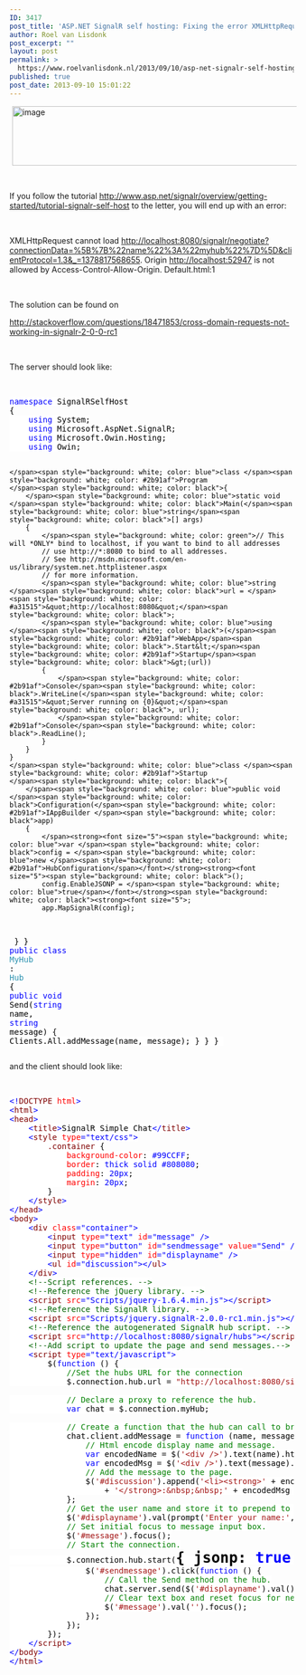 ```yaml
---
ID: 3417
post_title: 'ASP.NET SignalR self hosting: Fixing the error XMLHttpRequest cannot load http://localhost:8080/signalr/negotiate&#8230;. Origin http://localhost:52947 is not allowed by Access-Control-Allow-Origin.'
author: Roel van Lisdonk
post_excerpt: ""
layout: post
permalink: >
  https://www.roelvanlisdonk.nl/2013/09/10/asp-net-signalr-self-hosting-fixing-the-error-xmlhttprequest-cannot-load-httplocalhost8080signalrnegotiate-origin-httplocalhost52947-is-not-allowed-by-access-control-allow-origin/
published: true
post_date: 2013-09-10 15:01:22
---
```

<p><a href="http://www.roelvanlisdonk.nl/wp-content/uploads/2013/09/image14.png" rel="lightbox"><img title="image" style="border-top: 0px; border-right: 0px; background-image: none; border-bottom: 0px; padding-top: 0px; padding-left: 0px; margin: 0px 5px; border-left: 0px; display: inline; padding-right: 0px" border="0" alt="image" src="http://www.roelvanlisdonk.nl/wp-content/uploads/2013/09/image_thumb14.png" width="580" height="105" /></a></p>  <p>&#160;</p>  <p>If you follow the tutorial <a title="http://www.asp.net/signalr/overview/getting-started/tutorial-signalr-self-host" href="http://www.asp.net/signalr/overview/getting-started/tutorial-signalr-self-host">http://www.asp.net/signalr/overview/getting-started/tutorial-signalr-self-host</a> to the letter, you will end up with an error:</p>  <p>&#160;</p>  <p>XMLHttpRequest cannot load <a href="http://localhost:8080/signalr/negotiate?connectionData=%5B%7B%22name%22%3A%22myhub%22%7D%5D&amp;clientProtocol=1.3&amp;_=1378817568655">http://localhost:8080/signalr/negotiate?connectionData=%5B%7B%22name%22%3A%22myhub%22%7D%5D&amp;clientProtocol=1.3&amp;_=1378817568655</a>. Origin <a href="http://localhost:52947">http://localhost:52947</a> is not allowed by Access-Control-Allow-Origin. Default.html:1</p>  <p>&#160;</p>  <p>The solution can be found on </p>  <p><a href="http://stackoverflow.com/questions/18471853/cross-domain-requests-not-working-in-signalr-2-0-0-rc1">http://stackoverflow.com/questions/18471853/cross-domain-requests-not-working-in-signalr-2-0-0-rc1</a></p>  <p>&#160;</p>  <p>The server should look like:</p>  <p>&#160;</p>  <pre class="code"><span style="background: white; color: blue">namespace </span><span style="background: white; color: black">SignalRSelfHost
{
    </span><span style="background: white; color: blue">using </span><span style="background: white; color: black">System;
    </span><span style="background: white; color: blue">using </span><span style="background: white; color: black">Microsoft.AspNet.SignalR;
    </span><span style="background: white; color: blue">using </span><span style="background: white; color: black">Microsoft.Owin.Hosting;
    </span><span style="background: white; color: blue">using </span><span style="background: white; color: black">Owin;

    </span><span style="background: white; color: blue">class </span><span style="background: white; color: #2b91af">Program
    </span><span style="background: white; color: black">{
        </span><span style="background: white; color: blue">static void </span><span style="background: white; color: black">Main(</span><span style="background: white; color: blue">string</span><span style="background: white; color: black">[] args)
        {
            </span><span style="background: white; color: green">// This will *ONLY* bind to localhost, if you want to bind to all addresses
            // use http://*:8080 to bind to all addresses. 
            // See http://msdn.microsoft.com/en-us/library/system.net.httplistener.aspx 
            // for more information.
            </span><span style="background: white; color: blue">string </span><span style="background: white; color: black">url = </span><span style="background: white; color: #a31515">&quot;http://localhost:8080&quot;</span><span style="background: white; color: black">;
            </span><span style="background: white; color: blue">using </span><span style="background: white; color: black">(</span><span style="background: white; color: #2b91af">WebApp</span><span style="background: white; color: black">.Start&lt;</span><span style="background: white; color: #2b91af">Startup</span><span style="background: white; color: black">&gt;(url))
            {
                </span><span style="background: white; color: #2b91af">Console</span><span style="background: white; color: black">.WriteLine(</span><span style="background: white; color: #a31515">&quot;Server running on {0}&quot;</span><span style="background: white; color: black">, url);
                </span><span style="background: white; color: #2b91af">Console</span><span style="background: white; color: black">.ReadLine();
            }
        }
    }
    </span><span style="background: white; color: blue">class </span><span style="background: white; color: #2b91af">Startup
    </span><span style="background: white; color: black">{
        </span><span style="background: white; color: blue">public void </span><span style="background: white; color: black">Configuration(</span><span style="background: white; color: #2b91af">IAppBuilder </span><span style="background: white; color: black">app)
        {
            </span><strong><font size="5"><span style="background: white; color: blue">var </span><span style="background: white; color: black">config = </span><span style="background: white; color: blue">new </span><span style="background: white; color: #2b91af">HubConfiguration</span></font></strong><strong><font size="5"><span style="background: white; color: black">();
            config.EnableJSONP = </span><span style="background: white; color: blue">true</span></font></strong><span style="background: white; color: black"><strong><font size="5">;
            app.MapSignalR(config);
</font></strong>        }
    }
    </span><span style="background: white; color: blue">public class </span><span style="background: white; color: #2b91af">MyHub </span><span style="background: white; color: black">: </span><span style="background: white; color: #2b91af">Hub
    </span><span style="background: white; color: black">{
        </span><span style="background: white; color: blue">public void </span><span style="background: white; color: black">Send(</span><span style="background: white; color: blue">string </span><span style="background: white; color: black">name, </span><span style="background: white; color: blue">string </span><span style="background: white; color: black">message)
        {
            Clients.All.addMessage(name, message);
        }
    }
}
</span></pre>


<p>and the client should look like:</p>

<p>&#160;</p>

<pre class="code"><span style="background: white; color: blue">&lt;!</span><span style="background: white; color: maroon">DOCTYPE </span><span style="background: white; color: red">html</span><span style="background: white; color: blue">&gt;
&lt;</span><span style="background: white; color: maroon">html</span><span style="background: white; color: blue">&gt;
&lt;</span><span style="background: white; color: maroon">head</span><span style="background: white; color: blue">&gt;
    &lt;</span><span style="background: white; color: maroon">title</span><span style="background: white; color: blue">&gt;</span><span style="background: white; color: black">SignalR Simple Chat</span><span style="background: white; color: blue">&lt;/</span><span style="background: white; color: maroon">title</span><span style="background: white; color: blue">&gt;
    &lt;</span><span style="background: white; color: maroon">style </span><span style="background: white; color: red">type</span><span style="background: white; color: blue">=&quot;text/css&quot;&gt;
        </span><span style="background: white; color: maroon">.container </span><span style="background: white; color: black">{
            </span><span style="background: white; color: red">background-color</span><span style="background: white; color: black">: </span><span style="background: white; color: blue">#99CCFF</span><span style="background: white; color: black">;
            </span><span style="background: white; color: red">border</span><span style="background: white; color: black">: </span><span style="background: white; color: blue">thick solid #808080</span><span style="background: white; color: black">;
            </span><span style="background: white; color: red">padding</span><span style="background: white; color: black">: </span><span style="background: white; color: blue">20px</span><span style="background: white; color: black">;
            </span><span style="background: white; color: red">margin</span><span style="background: white; color: black">: </span><span style="background: white; color: blue">20px</span><span style="background: white; color: black">;
        }
    </span><span style="background: white; color: blue">&lt;/</span><span style="background: white; color: maroon">style</span><span style="background: white; color: blue">&gt;
&lt;/</span><span style="background: white; color: maroon">head</span><span style="background: white; color: blue">&gt;
&lt;</span><span style="background: white; color: maroon">body</span><span style="background: white; color: blue">&gt;
    &lt;</span><span style="background: white; color: maroon">div </span><span style="background: white; color: red">class</span><span style="background: white; color: blue">=&quot;container&quot;&gt;
        &lt;</span><span style="background: white; color: maroon">input </span><span style="background: white; color: red">type</span><span style="background: white; color: blue">=&quot;text&quot; </span><span style="background: white; color: red">id</span><span style="background: white; color: blue">=&quot;message&quot; /&gt;
        &lt;</span><span style="background: white; color: maroon">input </span><span style="background: white; color: red">type</span><span style="background: white; color: blue">=&quot;button&quot; </span><span style="background: white; color: red">id</span><span style="background: white; color: blue">=&quot;sendmessage&quot; </span><span style="background: white; color: red">value</span><span style="background: white; color: blue">=&quot;Send&quot; /&gt;
        &lt;</span><span style="background: white; color: maroon">input </span><span style="background: white; color: red">type</span><span style="background: white; color: blue">=&quot;hidden&quot; </span><span style="background: white; color: red">id</span><span style="background: white; color: blue">=&quot;displayname&quot; /&gt;
        &lt;</span><span style="background: white; color: maroon">ul </span><span style="background: white; color: red">id</span><span style="background: white; color: blue">=&quot;discussion&quot;&gt;&lt;/</span><span style="background: white; color: maroon">ul</span><span style="background: white; color: blue">&gt;
    &lt;/</span><span style="background: white; color: maroon">div</span><span style="background: white; color: blue">&gt;
    </span><span style="background: white; color: #006400">&lt;!--Script references. --&gt;
    &lt;!--Reference the jQuery library. --&gt;
    </span><span style="background: white; color: blue">&lt;</span><span style="background: white; color: maroon">script </span><span style="background: white; color: red">src</span><span style="background: white; color: blue">=&quot;Scripts/jquery-1.6.4.min.js&quot;&gt;&lt;/</span><span style="background: white; color: maroon">script</span><span style="background: white; color: blue">&gt;
    </span><span style="background: white; color: #006400">&lt;!--Reference the SignalR library. --&gt;
    </span><span style="background: white; color: blue">&lt;</span><span style="background: white; color: maroon">script </span><span style="background: white; color: red">src</span><span style="background: white; color: blue">=&quot;Scripts/jquery.signalR-2.0.0-rc1.min.js&quot;&gt;&lt;/</span><span style="background: white; color: maroon">script</span><span style="background: white; color: blue">&gt;
    </span><span style="background: white; color: #006400">&lt;!--Reference the autogenerated SignalR hub script. --&gt;
    </span><span style="background: white; color: blue">&lt;</span><span style="background: white; color: maroon">script </span><span style="background: white; color: red">src</span><span style="background: white; color: blue">=&quot;http://localhost:8080/signalr/hubs&quot;&gt;&lt;/</span><span style="background: white; color: maroon">script</span><span style="background: white; color: blue">&gt;
    </span><span style="background: white; color: #006400">&lt;!--Add script to update the page and send messages.--&gt;
    </span><span style="background: white; color: blue">&lt;</span><span style="background: white; color: maroon">script </span><span style="background: white; color: red">type</span><span style="background: white; color: blue">=&quot;text/javascript&quot;&gt;
        </span><span style="background: white; color: black">$(</span><span style="background: white; color: blue">function </span><span style="background: white; color: black">() {
            </span><span style="background: white; color: green">//Set the hubs URL for the connection
            </span><span style="background: white; color: black">$.connection.hub.url = </span><span style="background: white; color: #a31515">&quot;http://localhost:8080/signalr&quot;</span><span style="background: white; color: black">;

            </span><span style="background: white; color: green">// Declare a proxy to reference the hub.
            </span><span style="background: white; color: blue">var </span><span style="background: white; color: black">chat = $.connection.myHub;

            </span><span style="background: white; color: green">// Create a function that the hub can call to broadcast messages.
            </span><span style="background: white; color: black">chat.client.addMessage = </span><span style="background: white; color: blue">function </span><span style="background: white; color: black">(name, message) {
                </span><span style="background: white; color: green">// Html encode display name and message.
                </span><span style="background: white; color: blue">var </span><span style="background: white; color: black">encodedName = $(</span><span style="background: white; color: #a31515">'&lt;div /&gt;'</span><span style="background: white; color: black">).text(name).html();
                </span><span style="background: white; color: blue">var </span><span style="background: white; color: black">encodedMsg = $(</span><span style="background: white; color: #a31515">'&lt;div /&gt;'</span><span style="background: white; color: black">).text(message).html();
                </span><span style="background: white; color: green">// Add the message to the page.
                </span><span style="background: white; color: black">$(</span><span style="background: white; color: #a31515">'#discussion'</span><span style="background: white; color: black">).append(</span><span style="background: white; color: #a31515">'&lt;li&gt;&lt;strong&gt;' </span><span style="background: white; color: black">+ encodedName
                    + </span><span style="background: white; color: #a31515">'&lt;/strong&gt;:&amp;nbsp;&amp;nbsp;' </span><span style="background: white; color: black">+ encodedMsg + </span><span style="background: white; color: #a31515">'&lt;/li&gt;'</span><span style="background: white; color: black">);
            };
            </span><span style="background: white; color: green">// Get the user name and store it to prepend to messages.
            </span><span style="background: white; color: black">$(</span><span style="background: white; color: #a31515">'#displayname'</span><span style="background: white; color: black">).val(prompt(</span><span style="background: white; color: #a31515">'Enter your name:'</span><span style="background: white; color: black">, </span><span style="background: white; color: #a31515">''</span><span style="background: white; color: black">));
            </span><span style="background: white; color: green">// Set initial focus to message input box.
            </span><span style="background: white; color: black">$(</span><span style="background: white; color: #a31515">'#message'</span><span style="background: white; color: black">).focus();
            </span><span style="background: white; color: green">// Start the connection.
            </span><span style="background: white; color: black">$.connection.hub.start(<strong><font size="6">{ jsonp: </font></strong></span><span style="background: white; color: blue"><strong><font size="6">true </font></strong></span><span style="background: white; color: black"><strong><font size="6">}</font></strong>).done(</span><span style="background: white; color: blue">function </span><span style="background: white; color: black">() {
                $(</span><span style="background: white; color: #a31515">'#sendmessage'</span><span style="background: white; color: black">).click(</span><span style="background: white; color: blue">function </span><span style="background: white; color: black">() {
                    </span><span style="background: white; color: green">// Call the Send method on the hub.
                    </span><span style="background: white; color: black">chat.server.send($(</span><span style="background: white; color: #a31515">'#displayname'</span><span style="background: white; color: black">).val(), $(</span><span style="background: white; color: #a31515">'#message'</span><span style="background: white; color: black">).val());
                    </span><span style="background: white; color: green">// Clear text box and reset focus for next comment.
                    </span><span style="background: white; color: black">$(</span><span style="background: white; color: #a31515">'#message'</span><span style="background: white; color: black">).val(</span><span style="background: white; color: #a31515">''</span><span style="background: white; color: black">).focus();
                });
            });
        });
    </span><span style="background: white; color: blue">&lt;/</span><span style="background: white; color: maroon">script</span><span style="background: white; color: blue">&gt;
&lt;/</span><span style="background: white; color: maroon">body</span><span style="background: white; color: blue">&gt;
&lt;/</span><span style="background: white; color: maroon">html</span><span style="background: white; color: blue">&gt;</span></pre>
